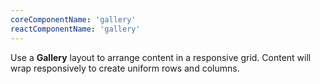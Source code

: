 ```yaml
---
coreComponentName: 'gallery'
reactComponentName: 'gallery'
---
```

Use a **Gallery** layout to arrange content in a responsive grid. Content will wrap responsively to create uniform rows and columns.

